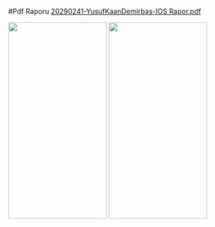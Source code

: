 #Pdf Raporu 
[20290241-YusufKaanDemirbaş-IOS Rapor.pdf](https://github.com/user-attachments/files/15788819/20290241-YusufKaanDemirbas-IOS.Rapor.pdf)

<img src="https://github.com/yusufkaan345/Nike-Clone-With-React-Native/assets/79467236/a51639bb-a776-439d-9787-4ca7fed03896" width="200" height="400">
<img src="https://github.com/yusufkaan345/Nike-Clone-With-React-Native/assets/79467236/0df8dea1-486f-4a38-a319-18eb8785c9e5" width="200" height="400">



